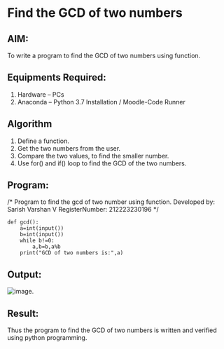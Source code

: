 # Find the GCD of two numbers

## AIM:
To write a program to find the GCD of two numbers using function.

## Equipments Required:
1. Hardware – PCs
2. Anaconda – Python 3.7 Installation / Moodle-Code Runner

## Algorithm
1. Define a function.
2. Get the two numbers from the user.
3. Compare the two values, to find the smaller number.
4. Use for() and if() loop to find the GCD of the two numbers.

## Program:

/*
Program to find the gcd of two number using function.
Developed by: Sarish Varshan V
RegisterNumber:  212223230196
*/

```
def gcd():
    a=int(input())
    b=int(input())
    while b!=0:
        a,b=b,a%b
    print("GCD of two numbers is:",a)
```

## Output:
![image](https://github.com/sarishvarshan/GCD-of-two-numbers/assets/152167665/29256dcc-64f9-4719-b2de-e13a8babf6c8).




## Result:
Thus the program to find the GCD of two numbers is written and verified using python programming.
